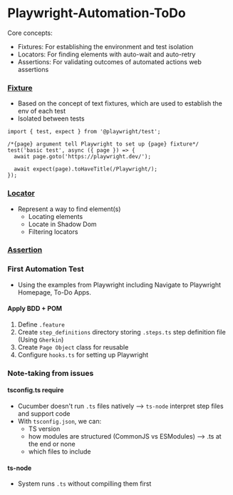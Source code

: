 # Playwright-Automation-ToDo

Core concepts:
- Fixtures: For establishing the environment and test isolation 
- Locators: For finding elements with auto-wait and auto-retry
- Assertions: For validating outcomes of automated actions web assertions

### [Fixture](https://playwright.dev/docs/test-fixtures#introduction)
- Based on the concept of text fixtures, which are used to establish the env of each test
- Isolated between tests
```
import { test, expect } from '@playwright/test';

/*{page} argument tell Playwright to set up {page} fixture*/
test('basic test', async ({ page }) => {
  await page.goto('https://playwright.dev/');

  await expect(page).toHaveTitle(/Playwright/);
});
```
### [Locator](https://playwright.dev/docs/locators#introduction)
- Represent a way to find element(s)
  - Locating elements
  - Locate in Shadow Dom
  - Filtering locators

### [Assertion](https://playwright.dev/docs/test-assertions#introduction)

### First Automation Test
- Using the examples from Playwright including Navigate to Playwright Homepage, To-Do Apps.

#### Apply BDD + POM
1. Define <code>.feature</code>
2. Create <code>step_definitions</code> directory storing <code>.steps.ts</code> step definition file (Using <code>Gherkin</code>)
3. Create <code>Page Object</code> class for reusable
4. Configure <code>hooks.ts</code> for setting up Playwright


### Note-taking from issues
#### tsconfig.ts require
- Cucumber doesn't run <code>.ts</code> files natively --> <code>ts-node</code> interpret step files and support code
- With <code>tsconfig.json</code>, we can:
  - TS version
  - how modules are structured (CommonJS vs ESModules) --> .ts at the end or none
  - which files to include
#### ts-node
- System runs <code>.ts</code> without compilling them first